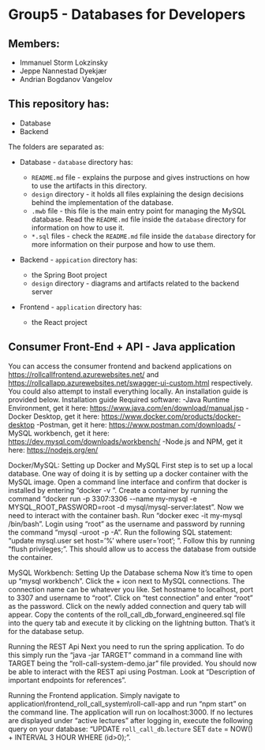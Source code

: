 # Group5 - Databases for Developers
## Members:
- Immanuel Storm Lokzinsky
- Jeppe Nannestad Dyekjær
- Andrian Bogdanov Vangelov

## This repository has:
- Database
- Backend

The folders are separated as:
- Database - `database` directory has:
    - `README.md` file - explains the purpose and gives instructions on how to use the artifacts in this directory.
    - `design` directory - it holds all files explaining the design decisions behind the implementation of the database.
    - `.mwb` file - this file is the main entry point for managing the MySQL database. Read the `README.md` file inside the `database` directory for information on how to use it.
    - `*.sql` files - check the `README.md` file inside the `database` directory for more information on their purpose and how to use them.

- Backend - `appication` directory has:
    - the Spring Boot project
    - `design` directory - diagrams and artifacts related to the backend server

- Frontend - `application` directory has:
	- the React project

## Consumer Front-End + API - Java application
You can access the consumer frontend and backend applications on https://rollcallfrontend.azurewebsites.net/ and https://rollcallapp.azurewebsites.net/swagger-ui-custom.html respectively. You could also attempt to install everything locally. An installation guide is provided below.
Installation guide
Required software:
-Java Runtime Environment, get it here: https://www.java.com/en/download/manual.jsp
-Docker Desktop, get it here: https://www.docker.com/products/docker-desktop
-Postman, get it here: https://www.postman.com/downloads/
-MySQL workbench, get it here: https://dev.mysql.com/downloads/workbench/
-Node.js and NPM, get it here: https://nodejs.org/en/    

Docker/MySQL: Setting up Docker and MySQL
First step is to set up a local database. One way of doing it is by setting up a docker container with the MySQL image. Open a command line interface and confirm that docker is installed by entering “docker -v ”. Create a container by running the command “docker run -p 3307:3306 --name my-mysql -e MYSQL_ROOT_PASSWORD=root -d mysql/mysql-server:latest”. Now we need to interact with the container bash. Run “docker exec -it my-mysql /bin/bash”. Login using “root” as the username and password by running the command “mysql -uroot -p -A”. Run the following SQL statement: “update mysql.user set host=’%’ where user=’root’; ”. Follow this by running “flush privileges;”. This should allow us to access the database from outside the container.

MySQL Workbench: Setting Up the Database schema
Now it’s time to open up “mysql workbench”. Click the + icon next to MySQL connections. The connection name can be whatever you like. Set hostname to localhost, port to 3307 and username to “root”. Click on “test connection” and enter “root” as the password. Click on the newly added connection and query tab will appear. Copy the contents of the roll_call_db_forward_engineered.sql file into the query tab and execute it by clicking on the lightning button. That’s it for the database setup.

Running the REST Api
Next you need to run the spring application. To do this simply run the  “java -jar TARGET” command in a command line with TARGET being the “roll-call-system-demo.jar” file provided.
You should now be able to interact with the REST api using Postman. Look at “Description of important endpoints for references”.

Running the Frontend application. 
Simply navigate to application\frontend_roll_call_system\roll-call-app and run “npm start” on the command line. The application will run on localhost:3000.
If no lectures are displayed under “active lectures” after logging in, execute the following query on your database: “UPDATE `roll_call_db`.`lecture` SET `date` = NOW() + INTERVAL 3 HOUR WHERE (id>0);”.
